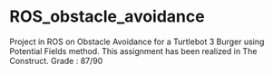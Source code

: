 # ROS_obstacle_avoidance
Project in ROS on Obstacle Avoidance for a Turtlebot 3 Burger using Potential Fields method.
This assignment has been realized in The Construct.
Grade : 87/90

